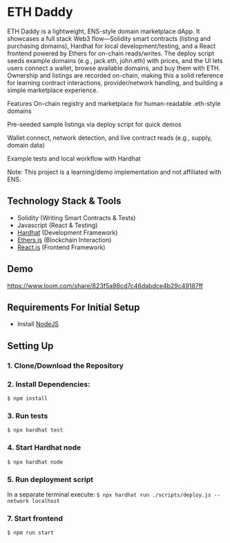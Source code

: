 # ETH Daddy 

ETH Daddy is a lightweight, ENS-style domain marketplace dApp. It showcases a full stack Web3 flow—Solidity smart contracts (listing and purchasing domains), Hardhat for local development/testing, and a React frontend powered by Ethers for on-chain reads/writes. The deploy script seeds example domains (e.g., jack.eth, john.eth) with prices, and the UI lets users connect a wallet, browse available domains, and buy them with ETH. Ownership and listings are recorded on-chain, making this a solid reference for learning contract interactions, provider/network handling, and building a simple marketplace experience.

Features
On-chain registry and marketplace for human-readable .eth-style domains

Pre-seeded sample listings via deploy script for quick demos

Wallet connect, network detection, and live contract reads (e.g., supply, domain data)

Example tests and local workflow with Hardhat

Note: This project is a learning/demo implementation and not affiliated with ENS.

## Technology Stack & Tools

- Solidity (Writing Smart Contracts & Tests)
- Javascript (React & Testing)
- [Hardhat](https://hardhat.org/) (Development Framework)
- [Ethers.js](https://docs.ethers.io/v5/) (Blockchain Interaction)
- [React.js](https://reactjs.org/) (Frontend Framework)

## Demo

https://www.loom.com/share/823f5a98cd7c46dabdce4b29c49187ff


## Requirements For Initial Setup
- Install [NodeJS](https://nodejs.org/en/)

## Setting Up
### 1. Clone/Download the Repository

### 2. Install Dependencies:
`$ npm install`

### 3. Run tests
`$ npx hardhat test`

### 4. Start Hardhat node
`$ npx hardhat node`

### 5. Run deployment script
In a separate terminal execute:
`$ npx hardhat run ./scripts/deploy.js --network localhost`

### 7. Start frontend
`$ npm run start`